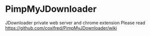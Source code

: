 # PimpMyJDownloader
JDownloader private web server and chrome extension
Please read https://github.com/coxifred/PimpMyJDownloader/wiki
